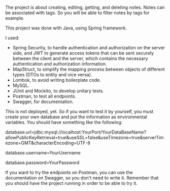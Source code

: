 The project is about creating, editing, getting, and deleting notes.
Notes can be associated with tags. So you will be able to filter notes by tags for example.

This project was done with Java, using Spring framework.

I used:
- Spring Security, to handle authentication and authorization on the server side, and JWT to generate access tokens that can be sent securely between the client and the server, 
which contains the necessary authentication and authorization information.
- MapStruct, to simplify the mapping process between objects of different types (DTOs to entity and vice versa).
- Lombok, to avoid writing boilerplate code.
- MySQL.
- JUnit and Mockito, to develop unitary tests.
- Postman, to test all endpoints.
- Swagger, for documentation.

This is not deployed, yet. So if you want to test it by yourself, you must create your own database and put the information as environmental variables.
You should have something like the following:

database.url=jdbc:mysql://localhost:YourPort/YourDataBaseName?allowPublicKeyRetrieval=true&useSSL=false&useTimezone=true&serverTimezone=GMT&characterEncoding=UTF-8

database.username=YourUsername

database.password=YourPassword


If you want to try the endpoints on Postman, you can use the documentation on Swagger, so you don't need to write it.
Remember that you should have the project running in order to be able to try it.
